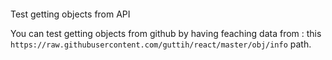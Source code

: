 ####
Test getting objects from API

You can test getting objects from github
by having feaching data from : 
this `https://raw.githubusercontent.com/guttih/react/master/obj/info` path.